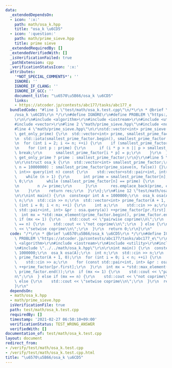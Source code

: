 ```yaml
---
data:
  _extendedDependsOn:
  - icon: ':x:'
    path: math/osa_k.hpp
    title: "osa_k \u6CD5"
  - icon: ':question:'
    path: math/prime_sieve.hpp
    title: prime sieve
  _extendedRequiredBy: []
  _extendedVerifiedWith: []
  _isVerificationFailed: true
  _pathExtension: cpp
  _verificationStatusIcon: ':x:'
  attributes:
    '*NOT_SPECIAL_COMMENTS*': ''
    IGNORE: ''
    IGNORE_IF_CLANG: ''
    IGNORE_IF_GCC: ''
    document_title: "\u6570\u5B66/osa_k \u6CD5"
    links:
    - https://atcoder.jp/contests/abc177/tasks/abc177_e
  bundledCode: "#line 1 \"test/math/osa_k.test.cpp\"\n/*\r\n * @brief \u6570\u5B66\
    /osa_k \u6CD5\r\n */\r\n#define IGNORE\r\n#define PROBLEM \"https://atcoder.jp/contests/abc177/tasks/abc177_e\"\
    \r\n\r\n#include <algorithm>\r\n#include <iostream>\r\n#include <utility>\r\n\
    #include <vector>\r\n#line 2 \"math/prime_sieve.hpp\"\n#include <numeric>\r\n\
    #line 4 \"math/prime_sieve.hpp\"\n\r\nstd::vector<int> prime_sieve(int n, bool\
    \ get_only_prime) {\r\n  std::vector<int> prime, smallest_prime_factor(n + 1);\r\
    \n  std::iota(smallest_prime_factor.begin(), smallest_prime_factor.end(), 0);\r\
    \n  for (int i = 2; i <= n; ++i) {\r\n    if (smallest_prime_factor[i] == i) prime.emplace_back(i);\r\
    \n    for (int p : prime) {\r\n      if (i * p > n || p > smallest_prime_factor[i])\
    \ break;\r\n      smallest_prime_factor[i * p] = p;\r\n    }\r\n  }\r\n  return\
    \ get_only_prime ? prime : smallest_prime_factor;\r\n}\r\n#line 5 \"math/osa_k.hpp\"\
    \n\r\nstruct osa_k {\r\n  std::vector<int> smallest_prime_factor;\r\n\r\n  osa_k(int\
    \ n = 10000000) : smallest_prime_factor(prime_sieve(n, false)) {}\r\n\r\n  std::vector<std::pair<int,\
    \ int>> query(int n) const {\r\n    std::vector<std::pair<int, int>> res;\r\n\
    \    while (n > 1) {\r\n      int prime = smallest_prime_factor[n], exponent =\
    \ 0;\r\n      while (smallest_prime_factor[n] == prime) {\r\n        ++exponent;\r\
    \n        n /= prime;\r\n      }\r\n      res.emplace_back(prime, exponent);\r\
    \n    }\r\n    return res;\r\n  }\r\n};\r\n#line 12 \"test/math/osa_k.test.cpp\"\
    \n\r\nint main() {\r\n  constexpr int A = 1000000;\r\n  osa_k osa(A);\r\n  int\
    \ n;\r\n  std::cin >> n;\r\n  std::vector<int> prime_factor(A + 1, 0);\r\n  for\
    \ (int i = 0; i < n; ++i) {\r\n    int a;\r\n    std::cin >> a;\r\n    for (const\
    \ std::pair<int, int> &pr : osa.query(a)) ++prime_factor[pr.first];\r\n  }\r\n\
    \  int mx = *std::max_element(prime_factor.begin(), prime_factor.end());\r\n \
    \ if (mx <= 1) {\r\n    std::cout << \"pairwise coprime\\n\";\r\n  } else if (mx\
    \ == n) {\r\n    std::cout << \"not coprime\\n\";\r\n  } else {\r\n    std::cout\
    \ << \"setwise coprime\\n\";\r\n  }\r\n  return 0;\r\n}\r\n"
  code: "/*\r\n * @brief \u6570\u5B66/osa_k \u6CD5\r\n */\r\n#define IGNORE\r\n#define\
    \ PROBLEM \"https://atcoder.jp/contests/abc177/tasks/abc177_e\"\r\n\r\n#include\
    \ <algorithm>\r\n#include <iostream>\r\n#include <utility>\r\n#include <vector>\r\
    \n#include \"../../math/osa_k.hpp\"\r\n\r\nint main() {\r\n  constexpr int A =\
    \ 1000000;\r\n  osa_k osa(A);\r\n  int n;\r\n  std::cin >> n;\r\n  std::vector<int>\
    \ prime_factor(A + 1, 0);\r\n  for (int i = 0; i < n; ++i) {\r\n    int a;\r\n\
    \    std::cin >> a;\r\n    for (const std::pair<int, int> &pr : osa.query(a))\
    \ ++prime_factor[pr.first];\r\n  }\r\n  int mx = *std::max_element(prime_factor.begin(),\
    \ prime_factor.end());\r\n  if (mx <= 1) {\r\n    std::cout << \"pairwise coprime\\\
    n\";\r\n  } else if (mx == n) {\r\n    std::cout << \"not coprime\\n\";\r\n  }\
    \ else {\r\n    std::cout << \"setwise coprime\\n\";\r\n  }\r\n  return 0;\r\n\
    }\r\n"
  dependsOn:
  - math/osa_k.hpp
  - math/prime_sieve.hpp
  isVerificationFile: true
  path: test/math/osa_k.test.cpp
  requiredBy: []
  timestamp: '2021-02-27 06:50:10+09:00'
  verificationStatus: TEST_WRONG_ANSWER
  verifiedWith: []
documentation_of: test/math/osa_k.test.cpp
layout: document
redirect_from:
- /verify/test/math/osa_k.test.cpp
- /verify/test/math/osa_k.test.cpp.html
title: "\u6570\u5B66/osa_k \u6CD5"
---
```

